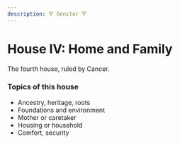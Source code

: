 ```yaml
---
description: 🜄 Genitor 🜄
---
```


# House IV: Home and Family

The fourth house, ruled by Cancer.



### Topics of this house

* Ancestry, heritage, roots
* Foundations and environment
* Mother or caretaker
* Housing or household
* Comfort, security



